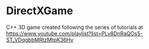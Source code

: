 # DirectXGame
 C++ 3D game created following the series of tutorials at https://www.youtube.com/playlist?list=PLv8DnRaQOs5-ST_VDqgbbMRtzMtpK36Hy

